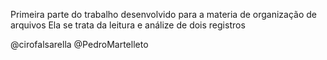 Primeira parte do trabalho desenvolvido para a materia de organização de arquivos
Ela se trata da leitura e análize de dois registros

@cirofalsarella
@PedroMartelleto